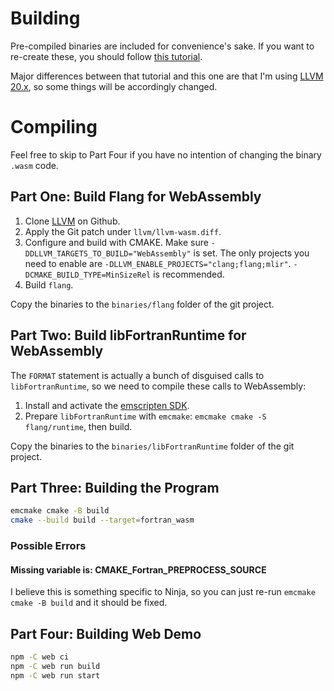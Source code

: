 # Building
Pre-compiled binaries are included for convenience's sake. If you want to re-create these, you should follow [this tutorial](https://gws.phd/posts/fortran_wasm/).

Major differences between that tutorial and this one are that I'm using [LLVM 20.x](https://github.com/llvm/llvm-project/tree/release/20.x), so some things will be accordingly changed.

# Compiling
Feel free to skip to Part Four if you have no intention of changing the binary `.wasm` code.

## Part One: Build Flang for WebAssembly

1. Clone [LLVM](https://github.com/llvm/llvm-project) on Github.
2. Apply the Git patch under `llvm/llvm-wasm.diff`.
3. Configure and build with CMAKE. Make sure `-DDLLVM_TARGETS_TO_BUILD="WebAssembly"` is set. The only projects you need to enable are `-DLLVM_ENABLE_PROJECTS="clang;flang;mlir"`. `-DCMAKE_BUILD_TYPE=MinSizeRel` is recommended.
4. Build `flang`.

Copy the binaries to the `binaries/flang` folder of the git project.

## Part Two: Build libFortranRuntime for WebAssembly

The `FORMAT` statement is actually a bunch of disguised calls to `libFortranRuntime`, so we need to compile these calls to WebAssembly:

1. Install and activate the [emscripten SDK](https://emscripten.org/docs/getting_started).
2. Prepare `libFortranRuntime` with `emcmake`: `emcmake cmake -S flang/runtime`, then build.

Copy the binaries to the `binaries/libFortranRuntime` folder of the git project.

## Part Three: Building the Program

```bash
emcmake cmake -B build
cmake --build build --target=fortran_wasm
```

### Possible Errors
#### Missing variable is: CMAKE_Fortran_PREPROCESS_SOURCE
I believe this is something specific to Ninja, so you can just re-run `emcmake cmake -B build` and it should be fixed.

## Part Four: Building Web Demo
```bash
npm -C web ci
npm -C web run build
npm -C web run start
```